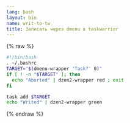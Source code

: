```yaml
---
lang: bash
layout: bin
name: writ-to-tw
title: Записать через dmenu в taskwarrior
---
```

{% raw %}
```bash
#!/bin/bash
. ~/.bashrc
TARGET="$(dmenu-wrapper 'Task?' 0)"
if [ ! -n "$TARGET" ]; then
  echo "Aborted" | dzen2-wrapper red ; exit
fi

task add $TARGET
echo "Writed" | dzen2-wrapper green
```
{% endraw %}